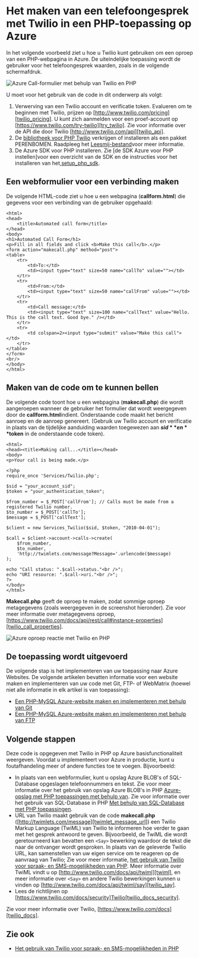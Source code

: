 <properties
    pageTitle="Hoe u een telefoongesprek van Twilio (PHP) | Microsoft Azure"
    description="Informatie over het bellen en verzenden van een SMS-bericht met de API Twilio service op Azure. Voorbeelden zijn voor PHP-toepassing."
    documentationCenter="php"
    services=""
    authors="devinrader"
    manager="twilio"
    editor="mollybos"/>

<tags
    ms.service="multiple"
    ms.workload="na"
    ms.tgt_pltfrm="na"
    ms.devlang="PHP"
    ms.topic="article"
    ms.date="11/25/2014"
    ms.author="microsofthelp@twilio.com"/>

# <a name="how-to-make-a-phone-call-using-twilio-in-a-php-application-on-azure"></a>Het maken van een telefoongesprek met Twilio in een PHP-toepassing op Azure

In het volgende voorbeeld ziet u hoe u Twilio kunt gebruiken om een oproep van een PHP-webpagina in Azure. De uiteindelijke toepassing wordt de gebruiker voor het telefoongesprek waarden, zoals in de volgende schermafdruk.

![Azure Call-formulier met behulp van Twilio en PHP][twilio_php]

U moet voor het gebruik van de code in dit onderwerp als volgt:

1. Verwerving van een Twilio account en verificatie token. Evalueren om te beginnen met Twilio, prijzen op [http://www.twilio.com/pricing][twilio_pricing]. U kunt zich aanmelden voor een proef-account op [https://www.twilio.com/try-twilio][try_twilio]. Zie voor informatie over de API die door Twilio [http://www.twilio.com/api][twilio_api].
2. De [bibliotheek voor PHP Twilio](https://github.com/twilio/twilio-php) verkrijgen of installeren als een pakket PERENBOMEN. Raadpleeg het [Leesmij-bestand](https://github.com/twilio/twilio-php/blob/master/README.md)voor meer informatie.
3. De Azure SDK voor PHP installeren. Zie [de SDK Azure voor PHP instellen]voor een overzicht van de SDK en de instructies voor het installeren van het,[setup_php_sdk].

## <a name="create-a-web-form-for-making-a-call"></a>Een webformulier voor een verbinding maken

De volgende HTML-code ziet u hoe u een webpagina (**callform.html**) die gegevens voor een verbinding van de gebruiker opgehaald:

    <html>
    <head>
        <title>Automated call form</title>
    </head>
    <body>
    <h1>Automated Call Form</h1>
    <p>Fill in all fields and click <b>Make this call</b>.</p>
    <form action="makecall.php" method="post">
    <table>
        <tr>
            <td>To:</td>
            <td><input type="text" size=50 name="callTo" value=""></td>
        </tr>
        <tr>
            <td>From:</td>
            <td><input type="text" size=50 name="callFrom" value=""></td>
        </tr>
        <tr>
            <td>Call message:</td>
            <td><input type="text" size=100 name="callText" value="Hello. This is the call text. Good bye." /></td>
        </tr>
        <tr>
            <td colspan=2><input type="submit" value="Make this call"></td>
        </tr>
    </table>
    </form>
    <br/>
    </body>
    </html>

## <a name="create-the-code-to-make-the-call"></a>Maken van de code om te kunnen bellen
De volgende code toont hoe u een webpagina (**makecall.php**) die wordt aangeroepen wanneer de gebruiker het formulier dat wordt weergegeven door de **callform.html**indient. Onderstaande code maakt het bericht aanroep en de aanroep genereert. (Gebruik uw Twilio account en verificatie in plaats van de tijdelijke aanduiding waarden toegewezen aan **$sid** en **$token** in de onderstaande code token).

    <html>
    <head><title>Making call...</title></head>
    <body>
    <p>Your call is being made.</p>

    <?php
    require_once 'Services/Twilio.php';

    $sid = "your_account_sid";
    $token = "your_authentication_token";

    $from_number = $_POST['callFrom']; // Calls must be made from a registered Twilio number.
    $to_number = $_POST['callTo'];
    $message = $_POST['callText'];

    $client = new Services_Twilio($sid, $token, "2010-04-01");

    $call = $client->account->calls->create(
        $from_number,
        $to_number,
        'http://twimlets.com/message?Message='.urlencode($message)
    );

    echo "Call status: ".$call->status."<br />";
    echo "URI resource: ".$call->uri."<br />";
    ?>
    </body>
    </html>

**Makecall.php** geeft de oproep te maken, zodat sommige oproep metagegevens (zoals weergegeven in de screenshot hieronder). Zie voor meer informatie over metagegevens oproep, [https://www.twilio.com/docs/api/rest/call#instance-properties][twilio_call_properties].

![Azure oproep reactie met Twilio en PHP][twilio_php_response]

## <a name="run-the-application"></a>De toepassing wordt uitgevoerd
De volgende stap is het implementeren van uw toepassing naar Azure Websites. De volgende artikelen bevatten informatie voor een website maken en implementeren van uw code met Git, FTP- of WebMatrix (hoewel niet alle informatie in elk artikel is van toepassing):

* [Een PHP-MySQL Azure-website maken en implementeren met behulp van Git][website-git]
* [Een PHP-MySQL Azure-website maken en implementeren met behulp van FTP][website-ftp]

## <a name="next-steps"></a>Volgende stappen
Deze code is opgegeven met Twilio in PHP op Azure basisfunctionaliteit weergeven. Voordat u implementeert voor Azure in productie, kunt u foutafhandeling meer of andere functies toe te voegen. Bijvoorbeeld:

* In plaats van een webformulier, kunt u opslag Azure BLOB's of SQL-Database opgeslagen telefoonnummers en tekst. Zie voor meer informatie over het gebruik van opslag Azure BLOB's in PHP [Azure-opslag met PHP toepassingen met behulp van][howto_blob_storage_php]. Zie voor informatie over het gebruik van SQL-Database in PHP [Met behulp van SQL-Database met PHP toepassingen][howto_sql_azure_php].
* URL van Twilio maakt gebruik van de code **makecall.php** ([http://twimlets.com/message][twimlet_message_url]) een Twilio Markup Language (TwiML) van Twilio te informeren hoe verder te gaan met het gesprek antwoord te geven. Bijvoorbeeld, de TwiML die wordt geretourneerd kan bevatten een `<Say>` bewerking waardoor de tekst die naar de ontvanger wordt gesproken. In plaats van de geleverde Twilio URL, kan samenstellen van uw eigen service om te reageren op de aanvraag van Twilio; Zie voor meer informatie, [het gebruik van Twilio voor spraak- en SMS-mogelijkheden van PHP][howto_twilio_voice_sms_php]. Meer informatie over TwiML vindt u op [http://www.twilio.com/docs/api/twiml][twiml], en meer informatie over `<Say>` en andere Twilio bewerkingen kunnen u vinden op [http://www.twilio.com/docs/api/twiml/say][twilio_say].
* Lees de richtlijnen op [https://www.twilio.com/docs/security]Twilio[twilio_docs_security].

Zie voor meer informatie over Twilio, [https://www.twilio.com/docs][twilio_docs].

## <a name="see-also"></a>Zie ook
* [Het gebruik van Twilio voor spraak- en SMS-mogelijkheden in PHP](partner-twilio-php-how-to-use-voice-sms.md)

[twilio_pricing]: http://www.twilio.com/pricing
[try_twilio]: http://www.twilio.com/try-twilio
[twilio_api]: http://www.twilio.com/api
[verify_phone]: https://www.twilio.com/user/account/phone-numbers/verified#
[setup_php_sdk]: http://azurephp.interoperabilitybridges.com/articles/setup-the-windows-azure-sdk-for-php
[twimlet_message_url]: http://twimlets.com/message
[twiml]: http://www.twilio.com/docs/api/twiml
[twilio_api_service]: http://api.twilio.com
[build_php_azure_app]: http://azurephp.interoperabilitybridges.com/articles/build-and-deploy-a-windows-azure-php-application
[howto_twilio_voice_sms_php]: partner-twilio-php-how-to-use-voice-sms.md
[howto_blob_storage_php]: http://azure.microsoft.com/documentation/articles/storage-php-how-to-use-blobs/
[howto_sql_azure_php]: http://azure.microsoft.com/documentation/articles/sql-database-php-how-to-use/
[twilio_call_properties]: https://www.twilio.com/docs/api/rest/call#instance-properties
[twilio_docs_security]: http://www.twilio.com/docs/security
[twilio_docs]: http://www.twilio.com/docs
[twilio_say]: http://www.twilio.com/docs/api/twiml/say
[ssl_validation]: http://readthedocs.org/docs/twilio-php/en/latest/usage/rest.html
[twilio_php]: ./media/partner-twilio-php-make-phone-call/WA_TwilioPHPCallForm.jpg
[twilio_php_response]: ./media/partner-twilio-php-make-phone-call/WA_TwilioPHPMakeCall.jpg
[website-git]: ./web-sites/web-sites-php-mysql-deploy-use-git.md
[website-ftp]: ./web-sites/web-sites-php-mysql-deploy-use-ftp.md
[twilio_php_github]: https://github.com/twilio/twilio-php

